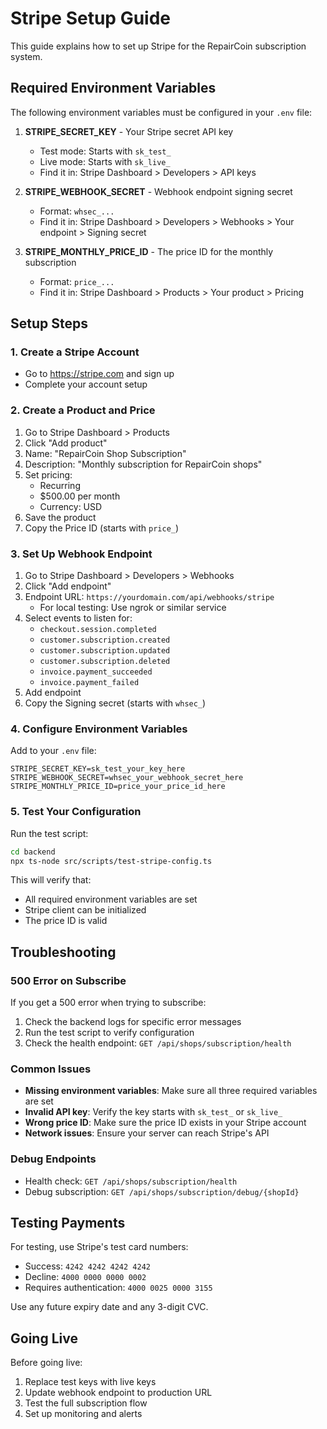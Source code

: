 # Stripe Setup Guide

This guide explains how to set up Stripe for the RepairCoin subscription system.

## Required Environment Variables

The following environment variables must be configured in your `.env` file:

1. **STRIPE_SECRET_KEY** - Your Stripe secret API key
   - Test mode: Starts with `sk_test_`
   - Live mode: Starts with `sk_live_`
   - Find it in: Stripe Dashboard > Developers > API keys

2. **STRIPE_WEBHOOK_SECRET** - Webhook endpoint signing secret
   - Format: `whsec_...`
   - Find it in: Stripe Dashboard > Developers > Webhooks > Your endpoint > Signing secret

3. **STRIPE_MONTHLY_PRICE_ID** - The price ID for the monthly subscription
   - Format: `price_...`
   - Find it in: Stripe Dashboard > Products > Your product > Pricing

## Setup Steps

### 1. Create a Stripe Account
- Go to https://stripe.com and sign up
- Complete your account setup

### 2. Create a Product and Price
1. Go to Stripe Dashboard > Products
2. Click "Add product"
3. Name: "RepairCoin Shop Subscription"
4. Description: "Monthly subscription for RepairCoin shops"
5. Set pricing:
   - Recurring
   - $500.00 per month
   - Currency: USD
6. Save the product
7. Copy the Price ID (starts with `price_`)

### 3. Set Up Webhook Endpoint
1. Go to Stripe Dashboard > Developers > Webhooks
2. Click "Add endpoint"
3. Endpoint URL: `https://yourdomain.com/api/webhooks/stripe`
   - For local testing: Use ngrok or similar service
4. Select events to listen for:
   - `checkout.session.completed`
   - `customer.subscription.created`
   - `customer.subscription.updated`
   - `customer.subscription.deleted`
   - `invoice.payment_succeeded`
   - `invoice.payment_failed`
5. Add endpoint
6. Copy the Signing secret (starts with `whsec_`)

### 4. Configure Environment Variables
Add to your `.env` file:
```env
STRIPE_SECRET_KEY=sk_test_your_key_here
STRIPE_WEBHOOK_SECRET=whsec_your_webhook_secret_here
STRIPE_MONTHLY_PRICE_ID=price_your_price_id_here
```

### 5. Test Your Configuration
Run the test script:
```bash
cd backend
npx ts-node src/scripts/test-stripe-config.ts
```

This will verify that:
- All required environment variables are set
- Stripe client can be initialized
- The price ID is valid

## Troubleshooting

### 500 Error on Subscribe
If you get a 500 error when trying to subscribe:
1. Check the backend logs for specific error messages
2. Run the test script to verify configuration
3. Check the health endpoint: `GET /api/shops/subscription/health`

### Common Issues
- **Missing environment variables**: Make sure all three required variables are set
- **Invalid API key**: Verify the key starts with `sk_test_` or `sk_live_`
- **Wrong price ID**: Make sure the price ID exists in your Stripe account
- **Network issues**: Ensure your server can reach Stripe's API

### Debug Endpoints
- Health check: `GET /api/shops/subscription/health`
- Debug subscription: `GET /api/shops/subscription/debug/{shopId}`

## Testing Payments

For testing, use Stripe's test card numbers:
- Success: `4242 4242 4242 4242`
- Decline: `4000 0000 0000 0002`
- Requires authentication: `4000 0025 0000 3155`

Use any future expiry date and any 3-digit CVC.

## Going Live

Before going live:
1. Replace test keys with live keys
2. Update webhook endpoint to production URL
3. Test the full subscription flow
4. Set up monitoring and alerts